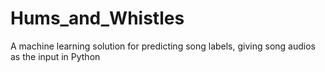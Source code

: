 # Hums_and_Whistles
A machine learning solution for predicting song labels, giving song audios as the input in Python
